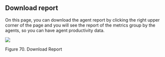 ## Download report

On this page, you can download the agent report by clicking the right upper corner of the page and you will see the report of the metrics group by the agents, so you can have agent productivity data.

![](https://lh3.googleusercontent.com/eb6elCl1G6jOqxEo2rh4xVlzPMywL4jAs1OgQHvnRcvmkjBiQsO0Qe6uSpc1m_Zn1WdfkE82FFObps7bPvpSonDOi6olUR8Sfe_d9irpBGQSzYjEI7Zv7kLCMQwQeJTU8bqbdgeN)

Figure 70. Download Report
